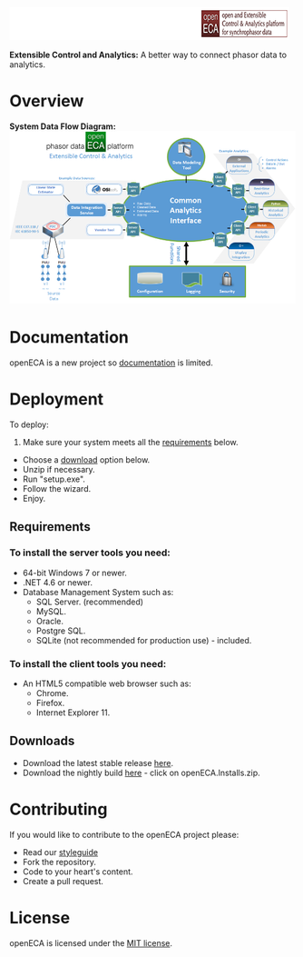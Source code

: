 ![openECA Logo](https://raw.githubusercontent.com/GridProtectionAlliance/openECA/master/Source/Documentation/readme%20files/openECA-UpBanner.png)

**Extensible Control and Analytics:**
A better way to connect phasor data to analytics.


# Overview
**System Data Flow Diagram:**
![Overview Picture](https://raw.githubusercontent.com/GridProtectionAlliance/openECA/master/Source/Documentation/readme%20files/System%20Data%20Flow%20Diagram.png)

# Documentation
openECA is a new project so [documentation](https://github.com/GridProtectionAlliance/openECA/tree/master/Source/Documentation) is limited.

# Deployment

To deploy:
1. Make sure your system meets all the [requirements](#requirements) below.
* Choose a [download](#downloads) option below.
* Unzip if necessary.
* Run "setup.exe".
* Follow the wizard.
* Enjoy.

## Requirements
### To install the server tools you need:
* 64-bit Windows 7 or newer.
* .NET 4.6 or newer.
* Database Management System such as:
  * SQL Server. (recommended)
  * MySQL.
  * Oracle.
  * Postgre SQL.
  * SQLite (not recommended for production use) - included.

### To install the client tools you need:
* An HTML5 compatible web browser such as:
  * Chrome.
  * Firefox.
  * Internet Explorer 11.

## Downloads
* Download the latest stable release [here](https://github.com/GridProtectionAlliance/openECA/releases).
* Download the nightly build [here](http://www.gridprotectionalliance.org/nightlybuilds/openECA/Beta/) - click on openECA.Installs.zip.

# Contributing
If you would like to contribute to the openECA project please:
* Read our [styleguide](https://www.gridprotectionalliance.org/docs/GPA_Coding_Guidelines_2011_03.pdf)
* Fork the repository.
* Code to your heart's content.
* Create a pull request.

# License
openECA is licensed under the [MIT license](https://opensource.org/licenses/MIT).
